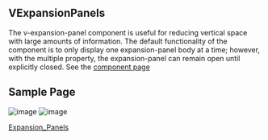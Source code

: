 ## VExpansionPanels

The v-expansion-panel component is useful for reducing vertical space with large amounts of information. The default functionality of the component is to only display one expansion-panel body at a time; however, with the multiple property, the expansion-panel can remain open until explicitly closed. See the [component page](https://vuetifyjs.com/en/components/expansion-panels/)
## Sample Page
![image](https://cdn.softtech.com.tr/ngsp-quick/nemo/dev/mdImages/VExpansionPanels/VExpansionPanels.png)
![image](https://cdn.softtech.com.tr/ngsp-quick/nemo/dev/mdImages/VExpansionPanels/VExpansionPanels.png)

<a href="https://studio.onplateau.com/quick/?q=/quick/qjsons/Expansion_Panels.qjson"  target="_blank">Expansion_Panels</a>
